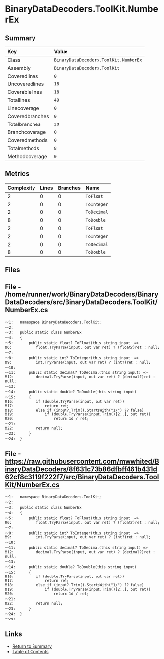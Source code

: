 ﻿# BinaryDataDecoders.ToolKit.NumberEx

## Summary

| Key             | Value                                 |
| :-------------- | :------------------------------------ |
| Class           | `BinaryDataDecoders.ToolKit.NumberEx` |
| Assembly        | `BinaryDataDecoders.ToolKit`          |
| Coveredlines    | `0`                                   |
| Uncoveredlines  | `18`                                  |
| Coverablelines  | `18`                                  |
| Totallines      | `49`                                  |
| Linecoverage    | `0`                                   |
| Coveredbranches | `0`                                   |
| Totalbranches   | `28`                                  |
| Branchcoverage  | `0`                                   |
| Coveredmethods  | `0`                                   |
| Totalmethods    | `8`                                   |
| Methodcoverage  | `0`                                   |

## Metrics

| Complexity | Lines | Branches | Name        |
| :--------- | :---- | :------- | :---------- |
| 2          | 0     | 0        | `ToFloat`   |
| 2          | 0     | 0        | `ToInteger` |
| 2          | 0     | 0        | `ToDecimal` |
| 8          | 0     | 0        | `ToDouble`  |
| 2          | 0     | 0        | `ToFloat`   |
| 2          | 0     | 0        | `ToInteger` |
| 2          | 0     | 0        | `ToDecimal` |
| 8          | 0     | 0        | `ToDouble`  |

## Files

## File - /home/runner/work/BinaryDataDecoders/BinaryDataDecoders/src/BinaryDataDecoders.ToolKit/NumberEx.cs

```CSharp
〰1:   namespace BinaryDataDecoders.ToolKit;
〰2:   
〰3:   public static class NumberEx
〰4:   {
〰5:       public static float? ToFloat(this string input) =>
‼6:           float.TryParse(input, out var ret) ? (float?)ret : null;
〰7:   
〰8:       public static int? ToInteger(this string input) =>
‼9:           int.TryParse(input, out var ret) ? (int?)ret : null;
〰10:  
〰11:      public static decimal? ToDecimal(this string input) =>
‼12:          decimal.TryParse(input, out var ret) ? (decimal?)ret : null;
〰13:  
〰14:      public static double? ToDouble(this string input)
〰15:      {
‼16:          if (double.TryParse(input, out var ret))
‼17:              return ret;
‼18:          else if (input?.Trim().StartsWith("1/") ?? false)
‼19:              if (double.TryParse(input.Trim()[2..], out ret))
‼20:                  return 1d / ret;
〰21:  
‼22:          return null;
〰23:      }
〰24:  }
```

## File - https://raw.githubusercontent.com/mwwhited/BinaryDataDecoders/8f631c73b86dfbff461b431d62cf8c3119f222f7/src/BinaryDataDecoders.ToolKit/NumberEx.cs

```CSharp
〰1:   namespace BinaryDataDecoders.ToolKit;
〰2:   
〰3:   public static class NumberEx
〰4:   {
〰5:       public static float? ToFloat(this string input) =>
‼6:           float.TryParse(input, out var ret) ? (float?)ret : null;
〰7:   
〰8:       public static int? ToInteger(this string input) =>
‼9:           int.TryParse(input, out var ret) ? (int?)ret : null;
〰10:  
〰11:      public static decimal? ToDecimal(this string input) =>
‼12:          decimal.TryParse(input, out var ret) ? (decimal?)ret : null;
〰13:  
〰14:      public static double? ToDouble(this string input)
〰15:      {
‼16:          if (double.TryParse(input, out var ret))
‼17:              return ret;
‼18:          else if (input?.Trim().StartsWith("1/") ?? false)
‼19:              if (double.TryParse(input.Trim()[2..], out ret))
‼20:                  return 1d / ret;
〰21:  
‼22:          return null;
〰23:      }
〰24:  }
〰25:  
```

## Links

* [Return to Summary](Summary.md)
* [Table of Contents](../TOC.md)

